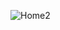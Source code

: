 ![Home2](https://user-images.githubusercontent.com/81275700/114495399-31157400-9c48-11eb-8e70-4ed99b23f51b.png)
